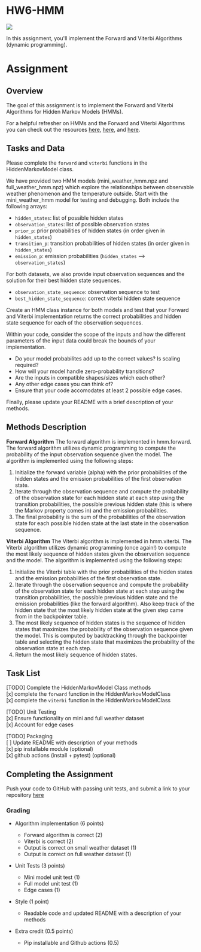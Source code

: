 

# HW6-HMM

![](https://github.com/k-chrispens/HW6-HMM/workflows/Project%20Tests/badge.svg)

In this assignment, you'll implement the Forward and Viterbi Algorithms (dynamic programming). 


# Assignment

## Overview 

The goal of this assignment is to implement the Forward and Viterbi Algorithms for Hidden Markov Models (HMMs).

For a helpful refresher on HMMs and the Forward and Viterbi Algorithms you can check out the resources [here](https://web.stanford.edu/~jurafsky/slp3/A.pdf), 
[here](https://towardsdatascience.com/markov-and-hidden-markov-model-3eec42298d75), and [here](https://pieriantraining.com/viterbi-algorithm-implementation-in-python-a-practical-guide/). 





## Tasks and Data 
Please complete the `forward` and `viterbi` functions in the HiddenMarkovModel class. 

We have provided two HMM models (mini_weather_hmm.npz and full_weather_hmm.npz) which explore the relationships between observable weather phenomenon and the temperature outside. Start with the mini_weather_hmm model for testing and debugging. Both include the following arrays:
* `hidden_states`: list of possible hidden states 
* `observation_states`: list of possible observation states 
* `prior_p`: prior probabilities of hidden states (in order given in `hidden_states`) 
* `transition_p`: transition probabilities of hidden states (in order given in `hidden_states`)
* `emission_p`: emission probabilities (`hidden_states` --> `observation_states`)



For both datasets, we also provide input observation sequences and the solution for their best hidden state sequences. 
 * `observation_state_sequence`: observation sequence to test 
* `best_hidden_state_sequence`: correct viterbi hidden state sequence 


Create an HMM class instance for both models and test that your Forward and Viterbi implementation returns the correct probabilities and hidden state sequence for each of the observation sequences.

Within your code, consider the scope of the inputs and how the different parameters of the input data could break the bounds of your implementation.
  * Do your model probabilites add up to the correct values? Is scaling required?
  * How will your model handle zero-probability transitions? 
  * Are the inputs in compatible shapes/sizes which each other? 
  * Any other edge cases you can think of?
  * Ensure that your code accomodates at least 2 possible edge cases. 

Finally, please update your README with a brief description of your methods. 

## Methods Description
**Forward Algorithm**
The forward algorithm is implemented in hmm.forward. The forward algorithm utilizes dynamic programming to compute the probability of the input observation sequence given the model. The algorithm is implemented using the following steps:
1. Initialize the forward variable (alpha) with the prior probabilities of the hidden states and the emission probabilities of the first observation state.
2. Iterate through the observation sequence and compute the probability of the observation state for each hidden state at each step using the transition probabilities, the possible previous hidden state (this is where the Markov property comes in) and the emission probabilities.
3. The final probability is the sum of the probabilities of the observation state for each possible hidden state at the last state in the observation sequence.

**Viterbi Algorithm**
The Viterbi algorithm is implemented in hmm.viterbi. The Viterbi algorithm utilizes dynamic programming (once again!) to compute the most likely sequence of hidden states given the observation sequence and the model. The algorithm is implemented using the following steps:
1. Initialize the Viterbi table with the prior probabilities of the hidden states and the emission probabilities of the first observation state.
2. Iterate through the observation sequence and compute the probability of the observation state for each hidden state at each step using the transition probabilities, the possible previous hidden state and the emission probabilities (like the forward algorithm). Also keep track of the hidden state that the most likely hidden state at the given step came from in the backpointer table.
3. The most likely sequence of hidden states is the sequence of hidden states that maximizes the probability of the observation sequence given the model. This is computed by backtracking through the backpointer table and selecting the hidden state that maximizes the probability of the observation state at each step.
4. Return the most likely sequence of hidden states.


## Task List

[TODO] Complete the HiddenMarkovModel Class methods  <br>
  [x] complete the `forward` function in the HiddenMarkovModelClass <br>
  [x] complete the `viterbi` function in the HiddenMarkovModelClass <br>

[TODO] Unit Testing  <br>
  [x] Ensure functionality on mini and full weather dataset <br>
  [x] Account for edge cases 

[TODO] Packaging <br>
  [ ] Update README with description of your methods <br>
  [x] pip installable module (optional)<br>
  [x] github actions (install + pytest) (optional)


## Completing the Assignment 
Push your code to GitHub with passing unit tests, and submit a link to your repository [here](https://forms.gle/xw98ZVQjaJvZaAzSA)

### Grading 

* Algorithm implementation (6 points)
    * Forward algorithm is correct (2)
    * Viterbi is correct (2)
    * Output is correct on small weather dataset (1)
    * Output is correct on full weather dataset (1)

* Unit Tests (3 points)
    * Mini model unit test (1)
    * Full model unit test (1)
    * Edge cases (1)

* Style (1 point)
    * Readable code and updated README with a description of your methods 

* Extra credit (0.5 points)
    * Pip installable and Github actions (0.5)
